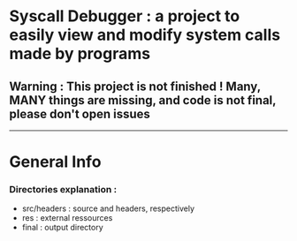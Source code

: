 # Syscall Debugger : a project to easily view and modify system calls made by programs

## Warning : This project is not finished ! Many, MANY things are missing, and code is not final, please don't open issues

------------------

# General Info


### Directories explanation :
- src/headers : source and headers, respectively
- res : external ressources
- final : output directory
